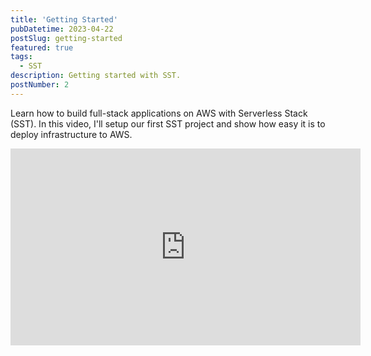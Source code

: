 ```yaml
---
title: 'Getting Started'
pubDatetime: 2023-04-22
postSlug: getting-started
featured: true
tags:
  - SST
description: Getting started with SST.
postNumber: 2
---
```


Learn how to build full-stack applications on AWS with Serverless Stack (SST).
In this video, I'll setup our first SST project and show how easy it is to
deploy infrastructure to AWS.

<iframe width="560" height="315" src="https://www.youtube.com/embed/PlmzPEfchBE" title="YouTube video player" frameborder="0" allow="accelerometer; autoplay; clipboard-write; encrypted-media; gyroscope; picture-in-picture; web-share" allowfullscreen></iframe>

